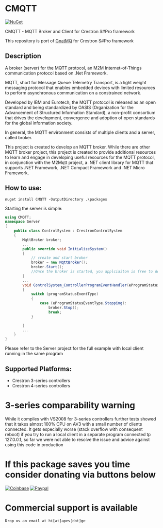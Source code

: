 # CMQTT
[![NuGet](https://img.shields.io/nuget/v/CMQTT.svg?style=flat)](https://www.nuget.org/packages/CMQTT/)

CMQTT - MQTT Broker and Client for Crestron S#Pro framework

This repository is port of [GnatMQ](https://github.com/gnatmq/gnatmq) for Crestron S#Pro framework

## Description

A broker (server) for the MQTT protocol, an M2M Internet-of-Things communication protocol based on .Net Framework. 

MQTT, short for Message Queue Telemetry Transport, is a light weight messaging protocol that enables embedded devices with limited resources to perform asynchronous communication on a constrained network.

Developed by IBM and Eurotech, the MQTT protocol is released as an open standard and being standardized by OASIS (Organization for the Advancement of Structured Information Standard), a non-profit consortium that drives the development, convergence and adoption of open standards for the global information society.

In general, the MQTT environment consists of multiple clients and a server, called broker.

This project is created to develop an MQTT broker.  While there are other MQTT broker project, this project is created to provide additional resources to learn and engage in developing useful resources for the MQTT protocol, in conjunction with the M2Mqtt project, a .NET client library for MQTT that supports .NET Framework, .NET Compact Framework and .NET Micro Framework.

## How to use:
```
nuget install CMQTT -OutputDirectory .\packages
```
Starting the server is simple:
```C#
using CMQTT;
namespace Server
{
    public class ControlSystem : CrestronControlSystem
    {
        MqttBroker broker;
        ...
        public override void InitializeSystem()
        {
            // create and start broker
            broker = new MqttBroker();
            broker.Start();
            //Once the broker is started, you applciaiton is free to do whatever it wants. 
        }
        ...
        void ControlSystem_ControllerProgramEventHandler(eProgramStatusEventType programStatusEventType)
        {
            switch (programStatusEventType)
            {
                case (eProgramStatusEventType.Stopping):
                    broker.Stop();
                    break;
            }

        }
        ...
    }
}
```
Please refer to the Server project for the full example with local client running in the same program

## Supported Platforms: 
* Crestron 3-series controllers
* Crestron 4-series controllers


# 3-series comparability warning 
While it compiles with VS2008 for 3-series controllers further tests showed that it takes almost 100% CPU on AV3 with a small number of clients connected. It gets especially worse (stack overflow with consequent reboot) if you try to run a local client in a separate program connected tp 127.0.0.1, so far we were not able to resolve the issue and advice against using this code in production


# If this package saves you time consider donating via buttons below
[![Coinbase](https://img.shields.io/badge/Donate%20with-Crypto-red)](https://commerce.coinbase.com/checkout/68c42319-c494-47b5-8755-2fad731a3547)
[![Paypal](https://img.shields.io/badge/Donate%20with-PayPal-blue)](https://paypal.me/APEngineeringLLC?locale.x=en_US)

# Commercial support is available
    Drop us an email at hi[at]apes[dot]ge 
